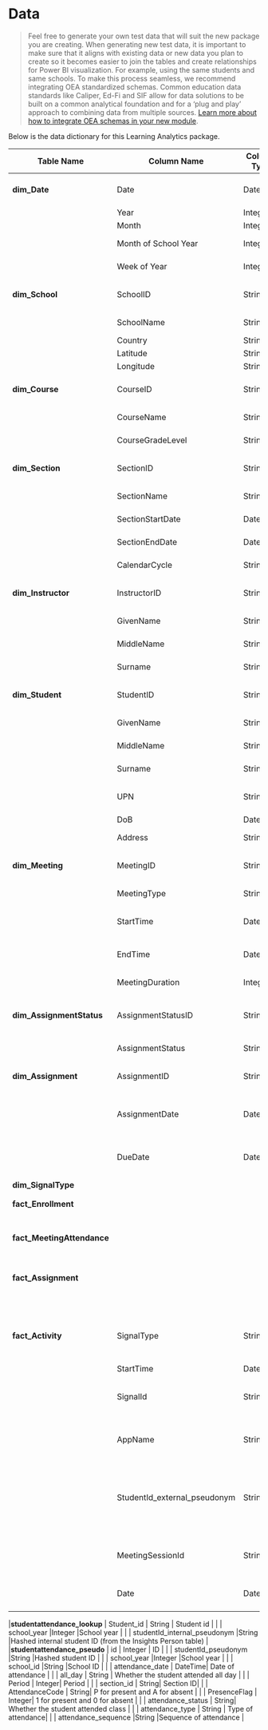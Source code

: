 # Data
> Feel free to generate your own test data that will suit the new package you are creating. When generating new test data, it is important to make sure that it aligns with existing data or new data you plan to create so it becomes easier to join the tables and create relationships for Power BI visualization. For example, using the same students and same schools. To make this process seamless, we recommend integrating OEA standardized schemas. Common education data standards like Caliper, Ed-Fi and SIF allow for data solutions to be built on a common analytical foundation and for a ‘plug and play’ approach to combining data from multiple sources.  [Learn more about how to integrate OEA schemas in your new module](https://github.com/microsoft/OpenEduAnalytics/tree/main/schemas).

Below is the data dictionary for this Learning Analytics package.

|Table Name   |Column Name        |Column Type  |Column Description  |
|-----------|-------------------|-------------------|-------------|
|**dim_Date** | Date     |Date |Date (Primary Key) |
| | Year     |Integer |Year |
| | Month     |Integer |Month |
| | Month of School Year     | Integer |Month of school year |
| | Week of Year     |Integer |Week of the year |
|**dim_School** | SchoolID     | String | School ID (Primary Key) |
|  | SchoolName     | String | Name of school  |
|  | Country     | String | Country  |
|  | Latitude     | String | Latitude  |
|  | Longitude     | String | Longitude  |
|**dim_Course** | CourseID     | String | Course ID (Primary Key)  |
|  |  CourseName    | String | Name of course  |
|  |  CourseGradeLevel    | String | Grade level of course  |
|**dim_Section** | SectionID     | String| Section ID (Primary Key) |
|  |  SectionName   |String | Name of the section |
|  | SectionStartDate     | Date |  Section start date |
|  | SectionEndDate    | Date | Section end date   |
|  | CalendarCycle     | String | Calendar cycle  |
|**dim_Instructor** | InstructorID     | String | Instructor ID (Primary Key)  |
|  |  GivenName    | String | First name of instructor  |
|  |   MiddleName   | String | Middle name of instructor  |
|  |   Surname   | String | Surname of instructor  |
|**dim_Student** |  StudentID   |String | Student ID (Primary Key)|
|  | GivenName     |String |First name of student |
|  | MiddleName     |String |Middle name of student|
|  | Surname   |String    |Surname of student |   
|  | UPN   |String    |User principal name |    
|  | DoB     |Date |Date of birth |
|  | Address    |String |Address of student  |
|**dim_Meeting** | MeetingID     |String |Meeting ID (Primary Key) |
|  | MeetingType    | String | Type of meeting |
|  | StartTime    |DateTime |Meeting start date and time |
|  | EndTime    |DateTime |Meeting end date and time |
|  | MeetingDuration     | Integer | Duration of meeting  |
|**dim_AssignmentStatus** |  AssignmentStatusID    | String | Assignment status ID (Primary Key)  |
|  | AssignmentStatus     | String | Assignment status  |
|**dim_Assignment** |  AssignmentID    | String |  Assignment ID (Primary Key) |
|  | AssignmentDate     | DateTime | Date and time assignment was given  |
|  | DueDate     | DateTime | Date and time assignment is due  |
|**dim_SignalType** |      | |   |
|  |      | |   |
|  |      | |   |
|**fact_Enrollment** |      | |   |
|  |      | |   |
|  |      | |   |
|  |      | |   |
|  |      | |   |
|  |      | |   |
|  |      | |   |
|  |      | |   |
|**fact_MeetingAttendance** |      | |   |
|  |      | |   |
|  |      | |   |
|  |      | |   |
|  |      | |   |
|  |      | |   |
|  |      | |   |
|  |      | |   |
|  |      | |   |
|  |      | |   |
|**fact_Assignment** |      | |   |
|  |      | |   |
|  |      | |   |
|  |      | |   |
|  |      | |   |
|  |      | |   |
|  |      | |   |
|  |      | |   |
|  |      | |   |
|  |      | |   |
|  |      | |   |
|**fact_Activity** |  SignalType    |String |Type of signal for a student in a section |
|  | StartTime     |DateTime |Signal action time |
|  | SignalId   |String |Unique ID per student signal |
|  | AppName    |String |Application used: Assignments, SharePoint Online, etc |
|  | StudentId_external_pseudonym     |String |Hashed external student ID (from the Insights AAD User table) |
|  | MeetingSessionId     |String |Meeting Session ID, unqiue per section per meeting |
|  | Date    |Date |Date of activity |
|  |      | |   |
|  |      | |   |



|**studentattendance_lookup** | Student_id     | String | Student id |
|  | school_year     |Integer |School year |
|  | studentId_internal_pseudonym    |String |Hashed internal student ID (from the Insights Person table) |
|**studentattendance_pseudo** | id     | Integer | ID |
|  | studentId_pseudonym    |String |Hashed student ID |
|  | school_year     |Integer |School year |
|  | school_id     |String |School ID |
| |  attendance_date    | DateTime| Date of attendance |
| |  all_day    | String | Whether the student attended all day |
| |  Period    | Integer| Period |
| |  section_id    | String| Section ID|
| | AttendanceCode     | String| P for present and A for absent |
| | PresenceFlag     | Integer| 1 for present and 0 for absent |
| |  attendance_status    | String| Whether the student attended class |
| | attendance_type     | String | Type of attendance|
| | attendance_sequence     |String |Sequence of attendance |
